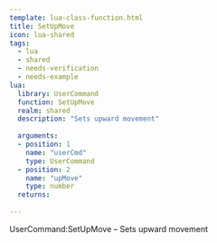 ```yaml
---
template: lua-class-function.html
title: SetUpMove
icon: lua-shared
tags:
  - lua
  - shared
  - needs-verification
  - needs-example
lua:
  library: UserCommand
  function: SetUpMove
  realm: shared
  description: "Sets upward movement"
  
  arguments:
  - position: 1
    name: "userCmd"
    type: UserCommand
  - position: 2
    name: "upMove"
    type: number
  returns:
    
---
```


<div class="lua__search__keywords">
UserCommand:SetUpMove &#x2013; Sets upward movement
</div>
